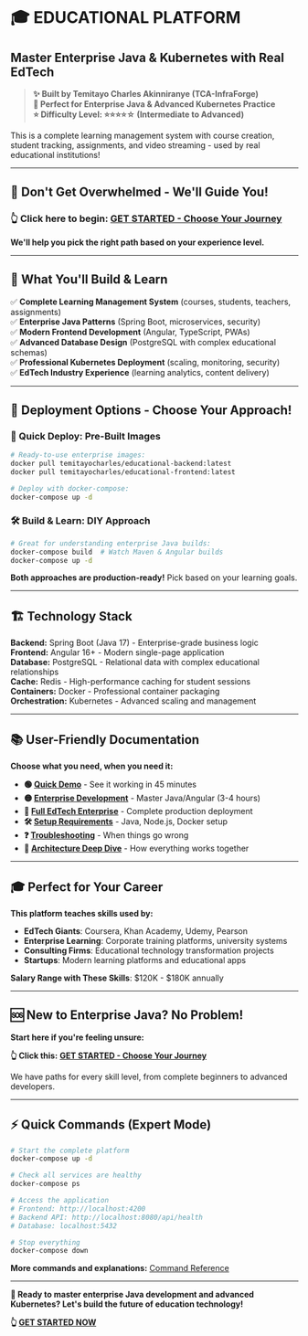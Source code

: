 # 🎓 **EDUCATIONAL PLATFORM**
## **Master Enterprise Java & Kubernetes with Real EdTech**

> **✨ Built by Temitayo Charles Akinniranye (TCA-InfraForge)**  
> **🎯 Perfect for Enterprise Java & Advanced Kubernetes Practice**  
> **⭐ Difficulty Level: ⭐⭐⭐⭐☆ (Intermediate to Advanced)**  

This is a complete learning management system with course creation, student tracking, assignments, and video streaming - used by real educational institutions!

---

## **🚀 Don't Get Overwhelmed - We'll Guide You!**

### **👆 Click here to begin:** [**GET STARTED - Choose Your Journey**](./GET-STARTED.md)

**We'll help you pick the right path based on your experience level.**

---

## **🎯 What You'll Build & Learn**

✅ **Complete Learning Management System** (courses, students, teachers, assignments)  
✅ **Enterprise Java Patterns** (Spring Boot, microservices, security)  
✅ **Modern Frontend Development** (Angular, TypeScript, PWAs)  
✅ **Advanced Database Design** (PostgreSQL with complex educational schemas)  
✅ **Professional Kubernetes Deployment** (scaling, monitoring, security)  
✅ **EdTech Industry Experience** (learning analytics, content delivery)  

---

## **🐳 Deployment Options - Choose Your Approach!**

### **🚀 Quick Deploy: Pre-Built Images**
```bash
# Ready-to-use enterprise images:
docker pull temitayocharles/educational-backend:latest
docker pull temitayocharles/educational-frontend:latest

# Deploy with docker-compose:
docker-compose up -d
```

### **🛠️ Build & Learn: DIY Approach**
```bash
# Great for understanding enterprise Java builds:
docker-compose build  # Watch Maven & Angular builds
docker-compose up -d
```

**Both approaches are production-ready!** Pick based on your learning goals.

---

## **🏗️ Technology Stack**

**Backend:** Spring Boot (Java 17) - Enterprise-grade business logic  
**Frontend:** Angular 16+ - Modern single-page application  
**Database:** PostgreSQL - Relational data with complex educational relationships  
**Cache:** Redis - High-performance caching for student sessions  
**Containers:** Docker - Professional container packaging  
**Orchestration:** Kubernetes - Advanced scaling and management  

---

## **📚 User-Friendly Documentation**

**Choose what you need, when you need it:**

- **🟢 [Quick Demo](./docs/quick-demo.md)** - See it working in 45 minutes
- **🟡 [Enterprise Development](./docs/enterprise-development.md)** - Master Java/Angular (3-4 hours)
- **🔴 [Full EdTech Enterprise](./docs/edtech-enterprise.md)** - Complete production deployment
- **🛠️ [Setup Requirements](./docs/setup-requirements.md)** - Java, Node.js, Docker setup
- **❓ [Troubleshooting](./docs/troubleshooting.md)** - When things go wrong
- **📖 [Architecture Deep Dive](./docs/architecture.md)** - How everything works together

---

## **🎓 Perfect for Your Career**

**This platform teaches skills used by:**
- **EdTech Giants**: Coursera, Khan Academy, Udemy, Pearson
- **Enterprise Learning**: Corporate training platforms, university systems
- **Consulting Firms**: Educational technology transformation projects
- **Startups**: Modern learning platforms and educational apps

**Salary Range with These Skills**: $120K - $180K annually

---

## **🆘 New to Enterprise Java? No Problem!**

**Start here if you're feeling unsure:**

**👆 Click this:** [**GET STARTED - Choose Your Journey**](./GET-STARTED.md)

We have paths for every skill level, from complete beginners to advanced developers.

---

## **⚡ Quick Commands (Expert Mode)**

```bash
# Start the complete platform
docker-compose up -d

# Check all services are healthy
docker-compose ps

# Access the application
# Frontend: http://localhost:4200
# Backend API: http://localhost:8080/api/health
# Database: localhost:5432

# Stop everything
docker-compose down
```

**More commands and explanations:** [Command Reference](./docs/commands.md)

---

**🎯 Ready to master enterprise Java development and advanced Kubernetes? Let's build the future of education technology!**

**👆 [GET STARTED NOW](./GET-STARTED.md)**